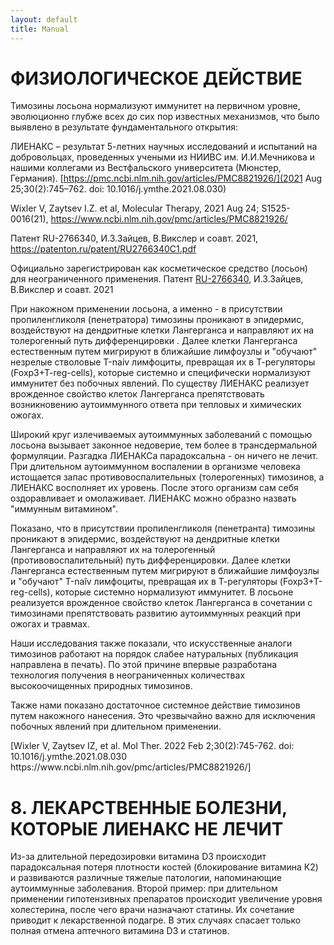 ```yaml
---
layout: default
title: Manual
---
```

# ФИЗИОЛОГИЧЕСКОЕ ДЕЙСТВИЕ
Тимозины лосьона нормализуют иммунитет на первичном уровне, эволюционно глубже всех до сих пор известных механизмов, что было выявлено в результате фундаментального открытия:

ЛИЕНАКС – результат 5-летних научных исследований и испытаний на добровольцах, проведенных учеными из НИИВС им. И.И.Мечникова и нашими коллегами из Вестфальского университета (Мюнстер, Германия). [https://pmc.ncbi.nlm.nih.gov/articles/PMC8821926/](2021 Aug 25;30(2):745–762. doi: 10.1016/j.ymthe.2021.08.030)

Wixler V, Zaytsev I.Z. et al, Molecular Therapy, 2021 Aug 24; S1525-0016(21), https://www.ncbi.nlm.nih.gov/pmc/articles/PMC8821926/

Патент RU-2766340, И.З.Зайцев, В.Викслер и соавт. 2021, https://patenton.ru/patent/RU2766340C1.pdf

Официально зарегистрирован как косметическое средство (лосьон) для неограниченного применения. Патент <a href="https://patenton.ru/patent/RU2766340C1.pdf" target="_blank"> RU-2766340</a>, И.З.Зайцев, В.Викслер и соавт. 2021


При накожном применении лосьона, а именно - в присутствии пропиленгликоля (пенетратора) тимозины проникают в эпидермис, воздействуют на дендритные клетки Лангерганса и направляют их на толерогенный путь дифференцировки . Далее клетки Лангерганса естественным путем мигрируют в ближайшие лимфоузлы и "обучают" незрелые стволовые Т-naiv лимфоциты, превращая их в Т-регуляторы (Foxp3+T-reg-cells), которые системно и специфически нормализуют иммунитет без побочных явлений. По существу ЛИЕНАКС реализует врожденное свойство клеток Лангерганса препятствовать возникновению аутоиммунного ответа при тепловых и химических ожогах.

Широкий круг излечиваемых аутоиммунных заболеваний с помощью лосьона вызывает законное недоверие, тем более в трансдермальной формуляции. Разгадка ЛИЕНАКСа парадоксальна - он ничего не лечит. При длительном аутоиммунном воспалении в организме человека истощается запас противовоспалительных (толерогенных) тимозинов, а ЛИЕНАКС восполняет их уровень. После этого организм сам себя оздоравливает и омолаживает. ЛИЕНАКС можно образно назвать "иммунным витамином".

<p>
            Показано, что в присутствии пропиленгликоля (пенетранта) тимозины проникают в эпидермис, воздействуют на дендритные клетки Лангерганса и направляют их на толерогенный (противовоспалительный) путь дифференцировки.
            Далее клетки Лангерганса естественным путем мигрируют в ближайшие лимфоузлы и "обучают" Т-naĩv лимфоциты,
            превращая их в Т-регуляторы (Foxp3+T-reg-cells), которые системно нормализуют иммунитет. В лосьоне
            реализуется врожденное свойство клеток Лангерганса в сочетании с тимозинами препятствовать развитию
            аутоиммунных реакций при ожогах и травмах.
          </p>
          <p>
            Наши исследования также показали, что искусственные аналоги тимозинов работают на порядок слабее натуральных
            (публикация направлена в печать). По этой причине впервые разработана технология получения в неограниченных
            количествах высокоочищенных природных тимозинов.
          </p>
          <p>
            Также нами показано достаточное системное действие тимозинов путем накожного нанесения. Это чрезвычайно
            важно для исключения побочных явлений при длительном применении.
          </p>
           [Wixler V, Zaytsev
            IZ, et al. Mol Ther. 2022 Feb 2;30(2):745-762. doi: 10.1016/j.ymthe.2021.08.030
            https://www.ncbi.nlm.nih.gov/pmc/articles/PMC8821926/]

# 8. ЛЕКАРСТВЕННЫЕ БОЛЕЗНИ, КОТОРЫЕ ЛИЕНАКС НЕ ЛЕЧИТ
Из-за длительной передозировки витамина D3 происходит парадоксальная потеря плотности костей (блокирование витамина К2) и
развиваются различные тяжелые патологии, напоминающие аутоиммунные заболевания. Второй пример: при длительном применении
гипотензивных препаратов происходит увеличение уровня холестерина, после чего врачи назначают статины. Их сочетание приводит к
лекарственной подагре. В этих случаях спасает только полная отмена аптечного витамина D3 и статинов.

